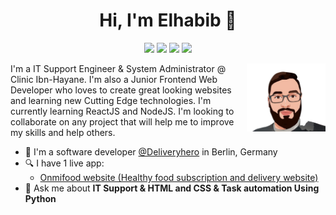 <h1 align="center">Hi, I'm Elhabib 👋</h1>
<p align="center">
    <a href="https://twitter.com/elhabibTOUAOUA"><img src="https://img.shields.io/badge/twitter-%231FA1F1?style=flat&logo=twitter&logoColor=white"/></a>
    <a href="https://www.linkedin.com/in/elhabib-touaoua-14994b194"><img src="https://img.shields.io/badge/linkedin-%230177B5?style=flat&logo=linkedin&logoColor=white"/></a>
    <!-- <a href="https://www.youtube.com/c/mohamedabusrea"><img src="https://img.shields.io/badge/youtube-%23FF0000?style=flat&logo=youtube&logoColor=white"/></a> -->
    <a href="https://www.facebook.com/elhabib.To"><img src="https://img.shields.io/badge/Facebook-1877F2?style=flat&logo=facebook&logoColor=white"/></a>
    <a href="https://www.instagram.com/elhabib.to"><img src="https://img.shields.io/badge/instagram-%23E4415F?style=flat&logo=instagram&logoColor=white"/></a>
  </p>
  
  <img src="https://github.com/ElhabibTOUAOUA/elhabibtouaoua/blob/master/personal-profile-img.png" align="right" width="25%"/>

I'm a IT Support Engineer & System Administrator @ Clinic Ibn-Hayane. I'm also a Junior Frontend Web Developer who loves to create great looking websites and learning new Cutting Edge technologies. I'm currently learning ReactJS and NodeJS. I'm looking to collaborate on any project that will help me to improve my skills and help others.

-   🔭 I'm a software developer [@Deliveryhero](https://www.deliveryhero.com/) in Berlin, Germany
-   🔍 I have 1 live app:
    -   [Onmifood website (Healthy food subscription and delivery website)](https://omnifood-kt.netlify.app/)
-   💬 Ask me about **IT Support & HTML and CSS & Task automation Using Python**
